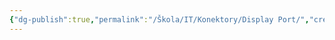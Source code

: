 ```yaml
---
{"dg-publish":true,"permalink":"/Škola/IT/Konektory/Display Port/","created":"1980-01-01T00:00:00.000+01:00","updated":"2024-03-18T08:54:51.508+01:00"}
---
```


